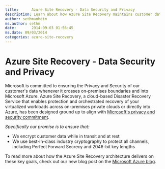 ```yaml
---
title:      Azure Site Recovery - Data Security and Privacy
description: Learn about how Azure Site Recovery maintains customer data security and privacy.
author: sethmanheim
ms.author: sethm
date:       2014-09-03 01:56:45
ms.date: 09/03/2014
categories: azure-site-recovery
---
```

# Azure Site Recovery - Data Security and Privacy

Microsoft is committed to ensuring the Privacy and Security of our customer's data whenever it crosses on-premises boundaries and into Microsoft Azure. Azure Site Recovery, a cloud-based Disaster Recovery Service that enables protection and orchestrated recovery of your virtualized workloads across on-premises private clouds or directly into Azure, has been designed ground up to align with [Microsoft's privacy and security commitment](https://aka.ms/asrsecurityblog_bradblog). 

_Specifically our promise is to ensure that:_

  * We encrypt customer data while in transit and at rest 
  * We use best-in-class industry cryptography to protect all channels, including Perfect Forward Secrecy and 2048-bit key lengths



To read more about how the Azure Site Recovery architecture delivers on these key goals, check out our new blog post on the [Microsoft Azure blog](https://azure.microsoft.com/blog/).
